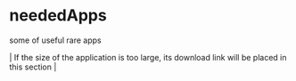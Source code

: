 # neededApps
some of useful rare apps

| If the size of the application is too large, its download link will be placed in this section
| 
